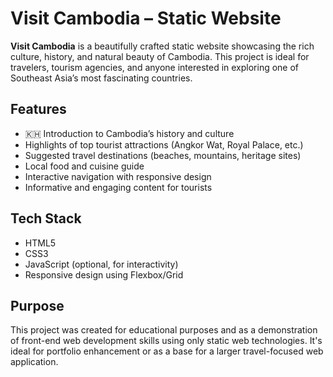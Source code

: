 # Visit Cambodia – Static Website

**Visit Cambodia** is a beautifully crafted static website showcasing the rich culture, history, and natural beauty of Cambodia. This project is ideal for travelers, tourism agencies, and anyone interested in exploring one of Southeast Asia’s most fascinating countries.

## Features

- 🇰🇭 Introduction to Cambodia’s history and culture  
- Highlights of top tourist attractions (Angkor Wat, Royal Palace, etc.)  
- Suggested travel destinations (beaches, mountains, heritage sites)  
- Local food and cuisine guide  
- Interactive navigation with responsive design  
- Informative and engaging content for tourists

## Tech Stack

- HTML5  
- CSS3  
- JavaScript (optional, for interactivity)  
- Responsive design using Flexbox/Grid

## Purpose

This project was created for educational purposes and as a demonstration of front-end web development skills using only static web technologies. It's ideal for portfolio enhancement or as a base for a larger travel-focused web application.
